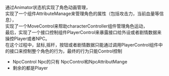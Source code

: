 通过Animator状态机实现了角色动画管理，  
实现了一个组件AttributeManage来管理角色的属性（包括攻击力，当前血量等信息），  
实现了一个MoveControl来帮助characterController组件管理角色运动，  
最后，实现了一个接口控制组件PlayerControl来暴露接口给外设或者剧情数据来操控Player或者NPC。  
在这个过程中，鼠标,摇杆，按钮或者剧情数据只能通过调用PlayerControl组件中的接口来控制整个角色的行为，最终的行为只能Control控制

* NpcControl Npc的只有 NpcControl和NpcAttributMange  
* 剩余的都是Player
